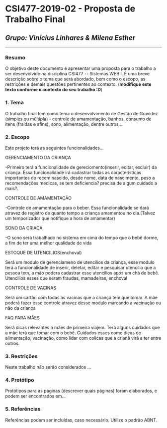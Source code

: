 # **CSI477-2019-02 - Proposta de Trabalho Final**
## *Grupo: Vinícius Linhares & Milena Esther*

--------------

<!-- Descrever um resumo sobre o trabalho. -->

### Resumo

  O objetivo deste documento é apresentar uma proposta para o trabalho a ser desenvolvido na disciplina CSI477 -- Sistemas WEB I. É uma breve descrição sobre o tema que será abordado, bem como o escopo, as restrições e demais questões pertinentes ao contexto. (**modifique este texto conforme o contexto do seu trabalho :D**)

<!-- Apresentar o tema. -->
### 1. Tema

  O trabalho final tem como tema o desenvolvimento de Gestão de Gravidez (simples ou múltipla) - controle de amamentação, banhos, consumo de itens (fraldas e afins), sono, alimentação, dentre outros....

<!-- Descrever e limitar o escopo da aplicação. -->
### 2. Escopo

  Este projeto terá as seguintes funcionalidades...

  GERENCIAMENTO DA CRIANÇA

  -Primeiro terá a funcionalidade de gereciomento(inserir, editar, excluir) da criança. Essa funcionalidade irá cadastrar todas as caracteristicas importantes do recem nascido, desde nome, data de nascimento, peso a recomendações medicas, se tem deficiencia? precisa de algum cuidado a mais?.

  CONTROLE DE AMAMENTAÇÃO

  -Controle de amamentação para o beber. Essa funcionalidade se dará atravez de registro de quanto tempo a criança
  amamentou no dia.(Talvez um temporizador que notifique a hora de amamentar)
  
  SONO DA CRIAÇA

  -O sono será trabalhado no sistema em cima do tempo que o bebê dorme, a fim de ter uma melhor qualidade de vida

  ESTOQUE DE UTENCILIOS(enchoval)

  Será um modulo de gerenciameno de utencilios da criança, esse modulo terá a funcionalidade de inserir, deletar, editar e pesquisar utencilio que a pessoa tem, a mão podera cadastrar esse utencilios após um chá de bebê. Utencilios esses que seram fraudas, mamadeiras, enchoval

  CONTROLE DE VACINAS

  Será um cartão com todas as vacinas que a criança tem que tomar. A mãe poderá fazer esse controle atravez desse modulo marcando a vacinação ou não da criança
  
  FAQ PARA MÃES

  Será dicas relevantes a mães de primeira viajem. Terá alguns cuidados que a mãe terá que tomar com o bebê. Cuidados esses como dicas de alimentação, vacinação, como lidar com colicas que a crianã virá a ter entre outros.
  




<!-- Apresentar restrições de funcionalidades e de escopo. -->
### 3. Restrições

  Neste trabalho não serão considerados ...

<!-- Construir alguns protótipos para a aplicação, disponibilizá-los no Github e descrever o que foi considerado. //-->
### 4. Protótipo

  Protótipos para as páginas (descrever quais páginas) foram elaborados, e podem ser encontrados em...

### 5. Referências

  Referências podem ser incluídas, caso necessário. Utilize o padrão ABNT.